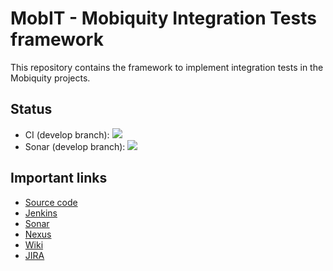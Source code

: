 # MobIT - Mobiquity Integration Tests framework

This repository contains the framework to implement integration tests in the Mobiquity projects.


## Status

* CI (develop branch): [![](https://jenkins.eu.mobproto.com/buildStatus/icon?job=MOBIT_CI&style=plastic)](https://jenkins.eu.mobproto.com/view/MobIT/job/MOBIT_CI/) 
* Sonar (develop branch): [![](https://jenkins.eu.mobproto.com/buildStatus/icon?job=MOBIT_Sonar&style=plastic)](https://jenkins.eu.mobproto.com/view/MobIT/job/MOBIT_Sonar) 


## Important links

* [Source code](https://github.com/Mobiquity/mobit)
* [Jenkins](https://jenkins.eu.mobproto.com/view/MobIT/)
* [Sonar](http://52.19.59.185/dashboard/index/14157)
* [Nexus](http://public-nexus.mobiquityinc.com/nexus/)
* [Wiki](https://mobiquity.jira.com/wiki/display/MOBIT/Mobit+Home)
* [JIRA](https://mobiquity.jira.com/projects/MOBIT/summary)

